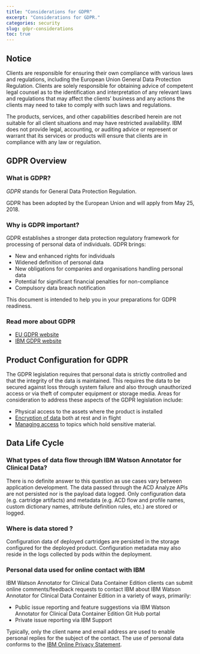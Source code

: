 ```yaml
---
title: "Considerations for GDPR"
excerpt: "Considerations for GDPR."
categories: security
slug: gdpr-considerations
toc: true
---
```


## Notice

Clients are responsible for ensuring their own compliance with various laws
and regulations, including the European Union General Data Protection Regulation.
Clients are solely responsible for obtaining advice of competent legal counsel as to
the identification and interpretation of any relevant laws and regulations that may
affect the clients’ business and any actions the clients may need to take to comply
with such laws and regulations.

The products, services, and other capabilities
described herein are not suitable for all client situations and may have restricted
availability. IBM does not provide legal, accounting, or auditing advice or represent or
warrant that its services or products will ensure that clients are in compliance with
any law or regulation.

## GDPR Overview

### What is GDPR?

_GDPR_ stands for General Data Protection Regulation.

GDPR has been adopted by the European Union and will apply from May 25, 2018.

### Why is GDPR important?

GDPR establishes a stronger data protection regulatory framework for processing of personal data of individuals. GDPR brings:

- New and enhanced rights for individuals
- Widened definition of personal data
- New obligations for companies and organisations handling personal data
- Potential for significant financial penalties for non-compliance
- Compulsory data breach notification

This document is intended to help you in your preparations for GDPR readiness.

### Read more about GDPR

- [EU GDPR website](https://gdpr.eu/)
- [IBM GDPR website](https://www.ibm.com/data-responsibility/gdpr/)

## Product Configuration for GDPR

The GDPR legislation requires that personal data is strictly controlled and that the
integrity of the data is maintained. This requires the data to be secured against loss
through system failure and also through unauthorized access or via theft of computer equipment or storage media.
Areas for consideration to address these aspects of the GDPR legislation include:

- Physical access to the assets where the product is installed
- [Encryption of data](../security) both at rest and in flight
- [Managing access](../managing-access) to topics which hold sensitive material.

## Data Life Cycle

### What types of data flow through IBM Watson Annotator for Clinical Data?

There is no definite answer to this question as use cases vary between application development.
The data passed through the ACD Analyze APIs are not persisted nor is the payload data logged.
Only configuration data (e.g. cartridge artifacts) and metadata (e.g. ACD flow and profile names, custom dictionary names, attribute definition rules, etc.) are stored or logged.

### Where is data stored ?

Configuration data of deployed cartridges are persisted in the storage configured for the deployed product.
Configuration metadata may also reside in the logs collected by pods within the deployment.

### Personal data used for online contact with IBM

IBM Watson Annotator for Clinical Data Container Edition clients can submit online comments/feedback requests to contact IBM about IBM Watson Annotator for Clinical Data Container Edition in a variety of
ways, primarily:

- Public issue reporting and feature suggestions via IBM Watson Annotator for Clinical Data Container Edition Git Hub portal
- Private issue reporting via IBM Support

Typically, only the client name and email address are used to enable personal replies for the subject of the contact. The use of personal data conforms to the [IBM Online Privacy Statement](https://www.ibm.com/privacy/us/en/).

